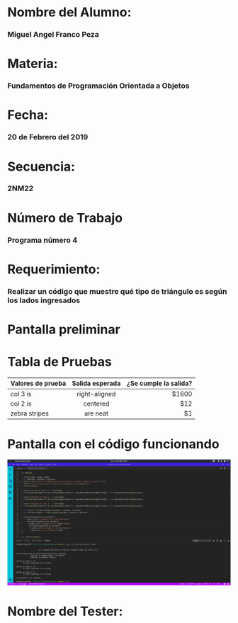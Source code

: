 
<dl>
  <h1>Nombre del Alumno:</h1>
  <h3>Miguel Angel Franco Peza</h3>

  <h1>Materia:</h1>
  <h3>Fundamentos de Programación Orientada a Objetos</h3>

  <h1>Fecha:</h1>
  <h3>20 de Febrero del 2019</h3>

  <h1>Secuencia:</h1>
  <h3>2NM22</h3>

  <h1>Número de Trabajo</h1>
  <h3>Programa número 4</h3>

  <h1>Requerimiento:</h1>
  <h3>Realizar un código que muestre qué tipo de triángulo es según los lados ingresados</h3>

  <h1>Pantalla preliminar</h1>

  <h1>Tabla de Pruebas</h1>
</dl>

| Valores de prueba  | Salida esperada           | ¿Se cumple la salida?  |
| -------------      |:------------------------: | ---------------------: |
| col 3 is           | right-aligned             | $1600                  |
| col 2 is           | centered                  |   $12                  |
| zebra stripes      | are neat                  |    $1                  |
<!-- ![Alt text](relative/path/to/img.jpg?raw=true "Title") -->
  <h1>Pantalla con el código funcionando</h1>
  <img alt="PNG" src="./codigofunciona.png"/>
  <h1>Nombre del Tester:</h1>
